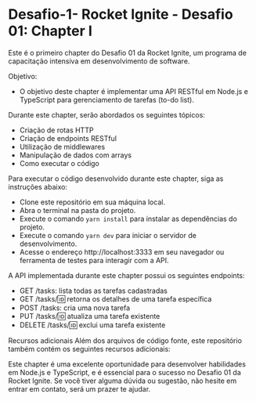 # Desafio-1- Rocket Ignite - Desafio 01: Chapter I

Este é o primeiro chapter do Desafio 01 da Rocket Ignite, um programa de capacitação intensiva em desenvolvimento de software.

Objetivo:

- O objetivo deste chapter é implementar uma API RESTful em Node.js e TypeScript para gerenciamento de tarefas (to-do list).

Durante este chapter, serão abordados os seguintes tópicos:

- Criação de rotas HTTP
- Criação de endpoints RESTful
- Utilização de middlewares
- Manipulação de dados com arrays
- Como executar o código

Para executar o código desenvolvido durante este chapter, siga as instruções abaixo:

- Clone este repositório em sua máquina local.
- Abra o terminal na pasta do projeto.
- Execute o comando `yarn install` para instalar as dependências do projeto.
- Execute o comando `yarn dev` para iniciar o servidor de desenvolvimento.
- Acesse o endereço http://localhost:3333 em seu navegador ou ferramenta de testes para interagir com a API.

A API implementada durante este chapter possui os seguintes endpoints:

- GET /tasks: lista todas as tarefas cadastradas
- GET /tasks/:id: retorna os detalhes de uma tarefa específica
- POST /tasks: cria uma nova tarefa
- PUT /tasks/:id: atualiza uma tarefa existente
- DELETE /tasks/:id: exclui uma tarefa existente

Recursos adicionais
Além dos arquivos de código fonte, este repositório também contém os seguintes recursos adicionais:

Este chapter é uma excelente oportunidade para desenvolver habilidades em Node.js e TypeScript, e é essencial para o sucesso no Desafio 01 da Rocket Ignite. Se você tiver alguma dúvida ou sugestão, não hesite em entrar em contato, será um prazer te ajudar.
